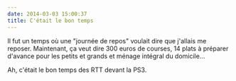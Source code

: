 ```yaml
---
date: 2014-03-03 15:00:37
title: C'était le bon temps
---
```


Il fut un temps où une "journée de repos" voulait dire que j'allais me reposer.
Maintenant, ça veut dire 300 euros de courses, 14 plats à préparer d'avance pour les petits et grands et ménage intégral du domicile...

Ah, c'était le bon temps des RTT devant la PS3.
